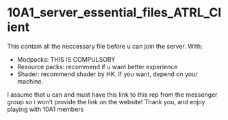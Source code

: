 # 10A1_server_essential_files_ATRL_Client

This contain all the neccessary file before u can join the server. With:
- Modpacks: THIS IS COMPULSORY
- Resource packs: recommend if u want better experience
- Shader: recommend shader by HK. If you want, depend on your machine.

I assume that u can and must have this link to this rep from the messenger group so i won't provide the link on the website!
Thank you, and enjoy playing with 10A1 members


